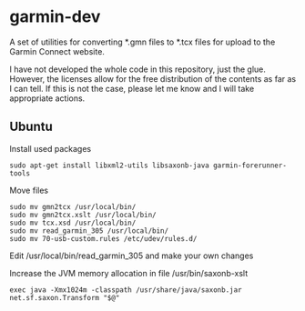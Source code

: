 garmin-dev
==========

A set of utilities for converting *.gmn files to *.tcx files for upload to the
Garmin Connect website.

I have not developed the whole code in this repository, just the glue.  However, the licenses allow
for the free distribution of the contents as far as I can tell.  If this is not
the case, please let me know and I will take appropriate actions.

Ubuntu
------------
Install used packages
```
sudo apt-get install libxml2-utils libsaxonb-java garmin-forerunner-tools
```
Move files
```
sudo mv gmn2tcx /usr/local/bin/
sudo mv gmn2tcx.xslt /usr/local/bin/
sudo mv tcx.xsd /usr/local/bin/
sudo mv read_garmin_305 /usr/local/bin/
sudo mv 70-usb-custom.rules /etc/udev/rules.d/
```
Edit /usr/local/bin/read_garmin_305 and make your own changes

Increase the JVM memory allocation in file /usr/bin/saxonb-xslt 

```
exec java -Xmx1024m -classpath /usr/share/java/saxonb.jar net.sf.saxon.Transform "$@"
```
